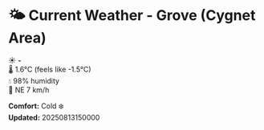# 🌤️ Current Weather - Grove (Cygnet Area)

☀️ **-**  
🌡️ 1.6°C (feels like -1.5°C)  
💧 98% humidity  
💨 NE 7 km/h  

**Comfort:** Cold ❄️  
**Updated:** 20250813150000
